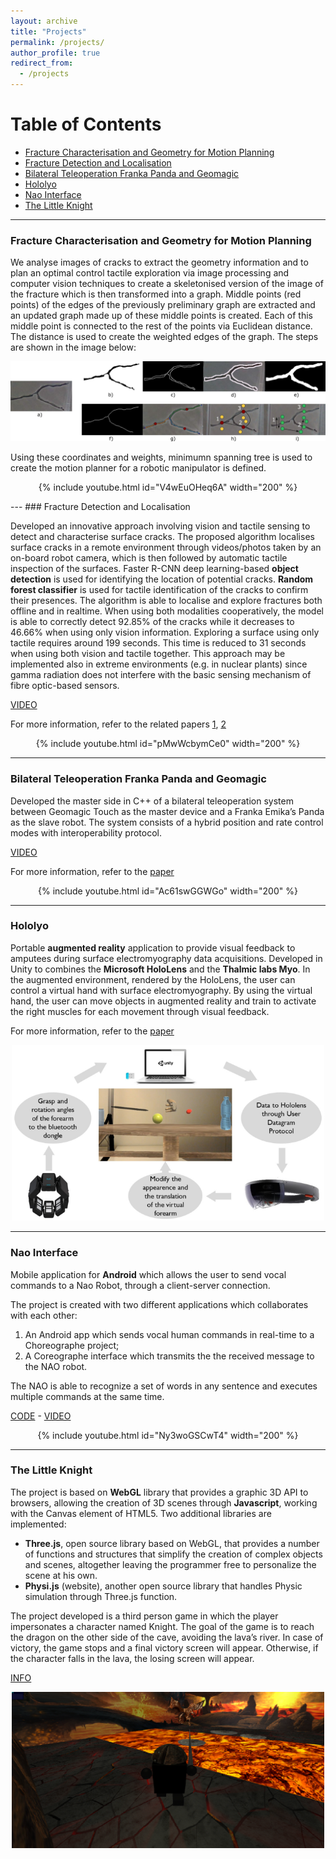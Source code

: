 ```yaml
---
layout: archive
title: "Projects"
permalink: /projects/
author_profile: true
redirect_from:
  - /projects
---
```

# Table of Contents
- [Fracture Characterisation and Geometry for Motion Planning](#fracture-characterisation-and-geometry-for-motion-planning)
- [Fracture Detection and Localisation](#fracture-detection-and-localisation)
- [Bilateral Teleoperation Franka Panda and Geomagic](#bilateral-teleoperation-franka-panda-and-geomagic)
- [Hololyo](#hololyo)
- [Nao Interface](#nao-interface)
- [The Little Knight](#the-little-knight)


--- 
### Fracture Characterisation and Geometry for Motion Planning

We analyse images of cracks to extract the geometry information and to plan an optimal control tactile exploration via image processing and computer vision techniques to create a skeletonised version of the image of the fracture which is then transformed into a graph. 
Middle points (red points) of the edges of the previously preliminary graph are extracted and an updated graph made up of these middle points is created. Each of this middle point is connected to the rest of the points via Euclidean distance. The distance is used to create the weighted edges of the graph.
The steps are shown in the image below:

<!-- First, the acquired image of the fracture is converted to grey scale colours and then blurred with a Gaussian filter (3x3 kernel).
The resulting image is converted to a binary image using a combination of Otsu and binary thresholds.
Once the binary image is obtained, morphological transformations are applied to it. 
Dilation is applied to join possible broken parts of the image of the crack.
Then, Canny Edge detection is implemented. 
The average of the intensities of the pixels is used to automatically construct the lower and higher threshold for edge detection.
The resulting edges are improved with additional morphological transformations (dilation).
Using the obtained edges, the contours of the fractures are calculated.
Calculation of the median surface area of the contours is used to eliminate the outliers (to remove the contours areas which are much smaller than the median).
The mask of the object is then created, which is later implemented to design a skeletonised version of the fracture.
The pruned skeleton, to avoid small fragments, is then used to build the graph of the fracture.
For brevity, the original image, the mask, the pruned skeleton and the graph are shown below. -->

![graph Image](https://github.com/francescapalermo/francescapalermo.github.io/blob/master/_projects/graph.png?raw=true)

Using these coordinates and weights, minimumn spanning tree is used to create the motion planner for a robotic manipulator is defined.
<p align="center">
  {% include youtube.html id="V4wEuOHeq6A" width="200" %}
</p>
--- 
### Fracture Detection and Localisation
	
Developed an innovative approach involving vision and tactile sensing to detect and characterise surface cracks. 
The proposed algorithm localises surface cracks in a remote environment through videos/photos taken by an on-board robot camera, which is then followed by automatic tactile inspection of the surfaces. 
Faster R-CNN deep learning-based **object detection** is used for identifying the location of potential cracks. 
**Random forest classifier** is used for tactile identification of the cracks to confirm their presences. 
The algorithm is able to localise and explore fractures both offline and in realtime.
When using both modalities cooperatively, the model is able to correctly detect 92.85% of the cracks while it decreases to 46.66% when using only vision information. 
Exploring a surface using only tactile requires around 199 seconds. This time is reduced to 31 seconds when using both vision and tactile together. 
This approach may be implemented also in extreme environments (e.g. in nuclear plants) since gamma radiation does not interfere with the basic sensing mechanism of fibre optic-based sensors.


[VIDEO](https://www.youtube.com/embed/pMwWcbymCe0)

For more information, refer to the related papers [1](https://www.frontiersin.org/articles/10.3389/frobt.2020.513004/full), [2](https://ieeexplore.ieee.org/abstract/document/9196936)


<!-- <p align="center">
  <a href="https://www.youtube.com/embed/dbRd6R_bzNE">
  <img border="0" alt="teleop" src="https://github.com/francescapalermo/francescapalermo.github.io/blob/master/_projects/multi_modal_algorithm_horizontal_complete.png?raw=true" width="600">
  </a>
</p> -->
<p align="center">
  {% include youtube.html id="pMwWcbymCe0" width="200" %}
</p>




--- 
### Bilateral Teleoperation Franka Panda and Geomagic

Developed the master side in C++ of a bilateral teleoperation system between Geomagic Touch as the master device and a Franka Emika’s Panda as the slave robot.
The system consists of a hybrid position and rate control modes with interoperability protocol.


[VIDEO](https://www.youtube.com/embed/Ac61swGGWGo)

For more information, refer to the [paper](https://link.springer.com/chapter/10.1007/978-3-030-23807-0_26)

<!-- <p align="center">
  <a href="https://www.youtube.com/embed/QcAdntJHpo8">
  <img border="0" alt="teleop" src="https://github.com/francescapalermo/francescapalermo.github.io/blob/master/_projects/positioncontrol.jpg?raw=true" width="400">
  </a>
</p> -->
<p align="center">
  {% include youtube.html id="Ac61swGGWGo" width="200" %}
</p>


--- 
### Hololyo

Portable **augmented reality** application to provide visual feedback to amputees during surface electromyography data acquisitions.
Developed in Unity to combines the **Microsoft HoloLens** and the **Thalmic labs Myo**. 
In the augmented environment, rendered by the HoloLens, the user can control a virtual hand with surface electromyography. 
By using the virtual hand, the user can move objects in augmented reality and train to activate the right muscles for each movement through visual feedback.

For more information, refer to the [paper](https://link.springer.com/chapter/10.1007/978-3-030-25332-5_1)

<p align="center">
  <img src="https://github.com/francescapalermo/francescapalermo.github.io/blob/master/_projects/hololyo.png?raw=true" alt="hololyo" width="500"/>
</p>

--- 
### Nao Interface

Mobile application for **Android** which allows the user to send vocal commands to a
Nao Robot, through a client-server connection. 

The project is created with two different applications which collaborates with each other:
1. An Android app which sends vocal human commands in real-time to a Choreographe project;
2. A Coreographe interface which transmits the the received message to the NAO robot.

The NAO is able to recognize a set of words in any sentence and executes multiple commands at the same time.


[CODE](https://sites.google.com/view/nao-interface) - [VIDEO](https://www.youtube.com/embed/Ny3woGSCwT4)

<p align="center">
  {% include youtube.html id="Ny3woGSCwT4" width="200" %}
</p>

<!-- <p align="center">
  <a href="https://www.youtube.com/embed/Ny3woGSCwT4">
  <img border="0" alt="nao" src="https://github.com/francescapalermo/francescapalermo.github.io/blob/master/_projects/nao.png?raw=true" width="400">
  </a>
</p> -->


<!-- --- 
### EEG Classification and Analysis
	
Analysis and classification of a [EEG signals datatbase](http://archive.ics.uci.edu/ml/datasets/EEG+Database) through the usage of the software [Neucube](https://kedri.aut.ac.nz/R-and-D-Systems/neucube).

**NeuCube** is a software development environment for **spiking neural network** (SNN) prototype systems. 
It facilitates the design and the implementation of efficient solutions to problems through precise selection and testing of most suitable methods and parameters 
for a Spatio-Temporal Data Machine (STDM).

The goal of the implemented database is to analyse EEG correlations of genetic predisposition to alcoholism. 
It contains measurements from 64 electrodes placed on subject's scalps which were sampled at 256 Hz (3.9-msec epoch) for 1 second.
The database consisted in two classes of subjects: alcoholic and control. 
Each subject was exposed to either a single stimulus (S1) or to two stimuli (S1 and S2) which were pictures of objects. 
When two stimuli were shown, they were presented in either a matched condition where S1 was identical to S2 or in a non-matched condition where S1 differed from S2.
In total, data were acquired from 122 subjects and each subject completed 120 trials where different stimuli were shown. 
The electrode positions were located at standard sites, following Standard Electrode Position Nomenclature

[INFO](https://github.com/francescapalermo/francescapalermo.github.io/blob/master/_projects/neucube.pdf)



--- 
### Motion Reconfiguration for Kuka Manipulator via Visual Servoing
	
Medical Robotics project for controlling the pose of a **Kuka manipulator** via Mutual-Information Based on Visual Servoing.
Visual Servoing uses the information acquired by a vision sensors (such as cameras) for feedback control of the pose/motion of a robot.
The proposed method can be used in medical applications for multimodal alignment, e.g. to compare multiple CT scans to monitor cancer mass growth.

Project developed with **Matlab** and **OpenCV**.

[INFO](https://github.com/francescapalermo/francescapalermo.github.io/blob/master/_projects/visual_servoing.pdf) -->


--- 
### The Little Knight
	
The project is based on **WebGL** library that provides a graphic 3D API to browsers, allowing the creation of 3D scenes through **Javascript**, working with the Canvas element of HTML5.
Two additional libraries are implemented:
* **Three.js**, open source library based on WebGL, that provides a number of functions and structures that simplify the creation of complex objects and scenes, altogether leaving the programmer free to personalize the scene at his own.
* **Physi.js** (website), another open source library that handles Physic simulation through Three.js function.

The project developed is a third person game in which the player impersonates a character named Knight.
The goal of the game is to reach the dragon on the other side of the cave, avoiding the lava’s river.
In case of victory, the game stops and a final victory screen will appear.
Otherwise, if the character falls in the lava, the losing screen will appear.

[INFO](https://github.com/francescapalermo/francescapalermo.github.io/blob/master/_projects/littleKnight.pdf)

<p align="center">
  <img src="https://github.com/francescapalermo/francescapalermo.github.io/blob/master/_projects/littleknight.png?raw=true" alt="littleknight" width="500"/>
</p>

